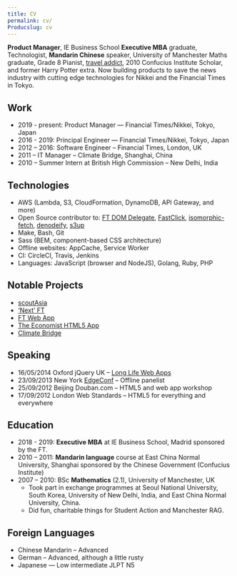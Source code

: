```yaml
---
title: CV
permalink: cv/
Producslug: cv
---
```

**Product Manager**, IE Business School **Executive MBA** graduate, Technologist, **Mandarin Chinese** speaker, University of Manchester Maths graduate, Grade 8 Pianist, [travel addict](https://www.facebook.com/photo.php?v=103878763725&set=vb.501043725&type=2&theater), 2010 Confucius Institute Scholar, and former Harry Potter extra. Now building products to save the news industry with cutting edge technologies for Nikkei and the Financial Times in Tokyo.

## Work

- 2019 - present: Product Manager — Financial Times/Nikkei, Tokyo, Japan
- 2016 - 2019: Principal Engineer — Financial Times/Nikkei, Tokyo, Japan
- 2012 – 2016: Software Engineer – Financial Times, London, UK
- 2011 – IT Manager – Climate Bridge, Shanghai, China
- 2010 – Summer Intern at British High Commission – New Delhi, India

## Technologies

- AWS (Lambda, S3, CloudFormation, DynamoDB, API Gateway, and more)
- Open Source contributor to: [FT DOM Delegate](https://github.com/ftlabs/ftdomdelegate), [FastClick](https://github.com/ftlabs/fastclick), [isomorphic-fetch](https://github.com/matthew-andrews/isomorphic-fetch), [denodeify](https://github.com/matthew-andrews/denodeify), [s3up](https://github.com/matthew-andrews/s3up)
- Make, Bash, Git
- Sass (BEM, component-based CSS architecture)
- Offline websites: AppCache, Service Worker
- CI: CircleCI, Travis, Jenkins
- Languages: JavaScript (browser and NodeJS), Golang, Ruby, PHP

## Notable Projects

- [scoutAsia](https://scout.asia)
- [‘Next’ FT](https://www.ft.com/)
- [FT Web App](http://labs.ft.com/articles/the-ft-web-app/)
- [The Economist HTML5 App](http://labs.ft.com/articles/the-economist/)
- [Climate Bridge](https://mattandre.ws/portfolio/climate-bridge/)

## Speaking

- 16/05/2014 Oxford jQuery UK – [Long Life Web Apps](http://matthew-andrews.github.io/talk-long-life-web-apps/)
- 23/09/2013 New York [EdgeConf](http://edgeconf.com/2013-nyc/schedule.html) – Offline panelist
- 25/09/2012 Beijing Douban.com – HTML5 and web app workshop
- 17/09/2012 London Web Standards – HTML5 for everything and everywhere

## Education

- 2018 - 2019: **Executive MBA** at IE Business School, Madrid sponsored by the FT.
- 2010 – 2011: **Mandarin language** course at East China Normal University, Shanghai sponsored by the Chinese Government (Confucius Institute)
- 2007 – 2010: BSc **Mathematics** (2.1), University of Manchester, UK
	- Took part in exchange programmes at Seoul National University, South Korea, University of New Delhi, India, and East China Normal University, China.
	- Did fun, charitable things for Student Action and Manchester RAG.

## Foreign Languages

- Chinese Mandarin – Advanced
- German – Advanced, although a little rusty
- Japanese — Low intermediate JLPT N5
